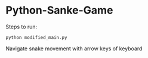 # Python-Sanke-Game

Steps to run:
```
python modified_main.py
```
Navigate snake movement with arrow keys of keyboard




